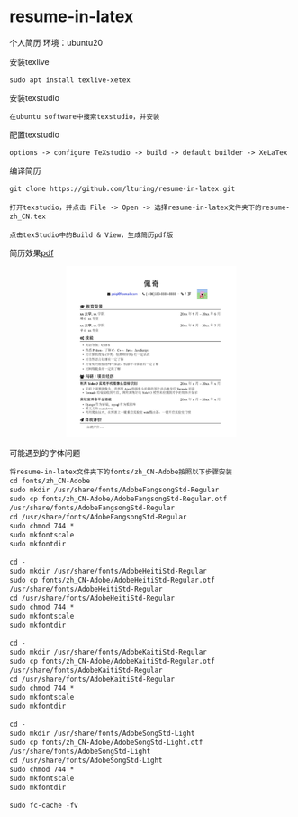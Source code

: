 # resume-in-latex
个人简历
环境：ubuntu20

安装texlive
```
sudo apt install texlive-xetex
```

安装texstudio
```
在ubuntu software中搜索texstudio，并安装
```

配置texstudio
```
options -> configure TeXstudio -> build -> default builder -> XeLaTex
```

编译简历
```
git clone https://github.com/lturing/resume-in-latex.git

打开texstudio，并点击 File -> Open -> 选择resume-in-latex文件夹下的resume-zh_CN.tex

点击texStudio中的Build & View，生成简历pdf版

```

简历效果[pdf](resume-zh_CN.pdf)           


<div align=center><img src="https://raw.githubusercontent.com/lturing/resume-in-latex/main/images/demo.jpg" width="60%"/></div>





可能遇到的字体问题
```
将resume-in-latex文件夹下的fonts/zh_CN-Adobe按照以下步骤安装
cd fonts/zh_CN-Adobe
sudo mkdir /usr/share/fonts/AdobeFangsongStd-Regular
sudo cp fonts/zh_CN-Adobe/AdobeFangsongStd-Regular.otf /usr/share/fonts/AdobeFangsongStd-Regular 
cd /usr/share/fonts/AdobeFangsongStd-Regular 
sudo chmod 744 *
sudo mkfontscale
sudo mkfontdir

cd -
sudo mkdir /usr/share/fonts/AdobeHeitiStd-Regular
sudo cp fonts/zh_CN-Adobe/AdobeHeitiStd-Regular.otf /usr/share/fonts/AdobeHeitiStd-Regular
cd /usr/share/fonts/AdobeHeitiStd-Regular
sudo chmod 744 *
sudo mkfontscale
sudo mkfontdir

cd -
sudo mkdir /usr/share/fonts/AdobeKaitiStd-Regular
sudo cp fonts/zh_CN-Adobe/AdobeKaitiStd-Regular.otf /usr/share/fonts/AdobeKaitiStd-Regular
cd /usr/share/fonts/AdobeKaitiStd-Regular
sudo chmod 744 *
sudo mkfontscale
sudo mkfontdir

cd -
sudo mkdir /usr/share/fonts/AdobeSongStd-Light
sudo cp fonts/zh_CN-Adobe/AdobeSongStd-Light.otf /usr/share/fonts/AdobeSongStd-Light
cd /usr/share/fonts/AdobeSongStd-Light
sudo chmod 744 *
sudo mkfontscale
sudo mkfontdir

sudo fc-cache -fv

```
